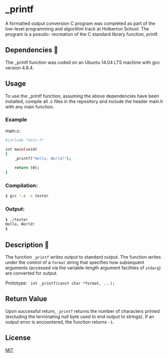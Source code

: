 # _printf

A formatted output conversion C program was completed as part of the low-level programming and algorithm track at Holberton School. The program is a pseudo- recreation of the C standard library function, printf.

## Dependencies 👫

The _printf function was coded on an Ubuntu 14.04 LTS machine with gcc version 4.8.4.

## Usage

To use the _printf function, assuming the above dependencies have been installed, compile all .c files in the repository and include the header main.h with any main function.

### Example 
main.c:

```bash
#include "main.h"

int main(void)
{
    _printf("Hello, World!");

    return (0);
}
```

### Compilation:
```bash
$ gcc *.c -o tester
```

### Output:

```bash
$ ./tester
Hello, World!
$
```
## Description 💬
The function ```_printf``` writes output to standard output. The function writes under the control of a ```format``` string that specifies how subsequent arguments (accessed via the variable-length argument facilities of ```stdarg```) are converted for output.

Prototype: ``` int _printf(const char *format, ...);```


## Return Value
Upon successful return, ```_printf``` returns the number of characters printed (excluding the terminating null byte used to end output to strings). If an output error is encountered, the function returns ```-1```.

## License
[MIT](https://choosealicense.com/licenses/mit/)
